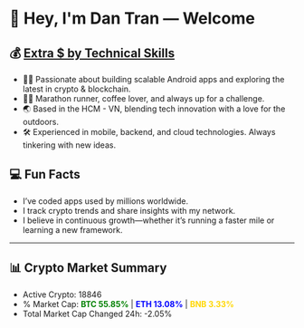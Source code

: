 # 👋 Hey, I'm Dan Tran — Welcome

## 💰 <a href="https://dantech.academy" target="_blank">Extra $ by Technical Skills</a>

- 🧑‍💻 Passionate about building scalable Android apps and exploring the latest in crypto & blockchain.
- 🏃‍♂️ Marathon runner, coffee lover, and always up for a challenge.
- 🌏 Based in the HCM - VN, blending tech innovation with a love for the outdoors.
- 🛠️ Experienced in mobile, backend, and cloud technologies. Always tinkering with new ideas.

## 💻 Fun Facts

- I’ve coded apps used by millions worldwide.
- I track crypto trends and share insights with my network.
- I believe in continuous growth—whether it’s running a faster mile or learning a new framework.

---

## 📊 Crypto Market Summary

- Active Crypto: 18846
- % Market Cap: <span style="color: green; font-weight: bold;">BTC 55.85%</span> | <span style="color: blue; font-weight: bold;">ETH 13.08%</span> | <span style="color: gold; font-weight: bold;">BNB 3.33%</span>
- Total Market Cap Changed 24h: -2.05%
